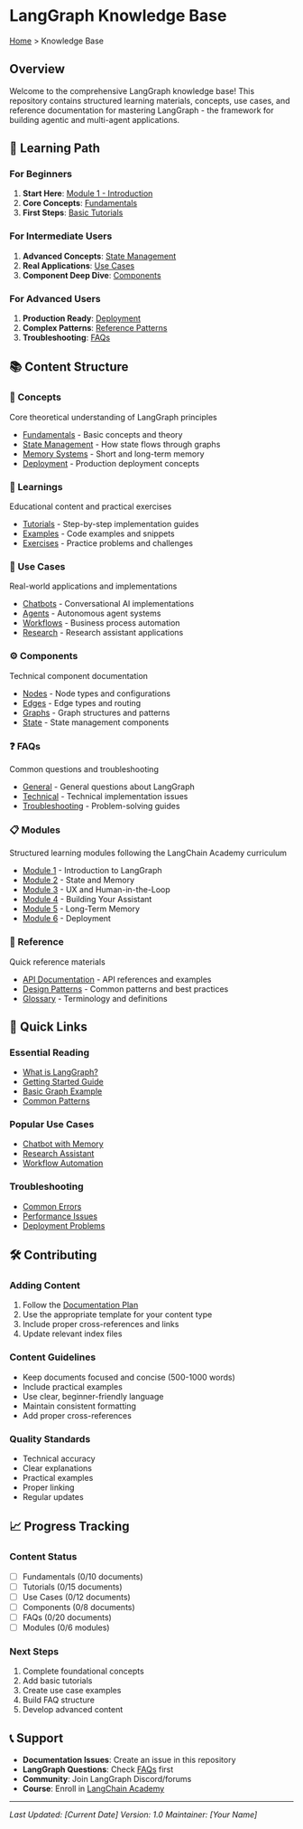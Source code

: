 # LangGraph Knowledge Base

[Home](../) > Knowledge Base

## Overview

Welcome to the comprehensive LangGraph knowledge base! This repository contains structured learning materials, concepts, use cases, and reference documentation for mastering LangGraph - the framework for building agentic and multi-agent applications.

## 🎯 Learning Path

### For Beginners
1. **Start Here**: [Module 1 - Introduction](modules/module-1/)
2. **Core Concepts**: [Fundamentals](concepts/fundamentals/)
3. **First Steps**: [Basic Tutorials](learnings/tutorials/)

### For Intermediate Users
1. **Advanced Concepts**: [State Management](concepts/state-management/)
2. **Real Applications**: [Use Cases](use-cases/)
3. **Component Deep Dive**: [Components](components/)

### For Advanced Users
1. **Production Ready**: [Deployment](concepts/deployment/)
2. **Complex Patterns**: [Reference Patterns](reference/patterns/)
3. **Troubleshooting**: [FAQs](faqs/)

## 📚 Content Structure

### 🧠 Concepts
Core theoretical understanding of LangGraph principles
- [Fundamentals](concepts/fundamentals/) - Basic concepts and theory
- [State Management](concepts/state-management/) - How state flows through graphs
- [Memory Systems](concepts/memory/) - Short and long-term memory
- [Deployment](concepts/deployment/) - Production deployment concepts

### 📖 Learnings
Educational content and practical exercises
- [Tutorials](learnings/tutorials/) - Step-by-step implementation guides
- [Examples](learnings/examples/) - Code examples and snippets
- [Exercises](learnings/exercises/) - Practice problems and challenges

### 🚀 Use Cases
Real-world applications and implementations
- [Chatbots](use-cases/chatbots/) - Conversational AI implementations
- [Agents](use-cases/agents/) - Autonomous agent systems
- [Workflows](use-cases/workflows/) - Business process automation
- [Research](use-cases/research/) - Research assistant applications

### ⚙️ Components
Technical component documentation
- [Nodes](components/nodes/) - Node types and configurations
- [Edges](components/edges/) - Edge types and routing
- [Graphs](components/graphs/) - Graph structures and patterns
- [State](components/state/) - State management components

### ❓ FAQs
Common questions and troubleshooting
- [General](faqs/general/) - General questions about LangGraph
- [Technical](faqs/technical/) - Technical implementation issues
- [Troubleshooting](faqs/troubleshooting/) - Problem-solving guides

### 📋 Modules
Structured learning modules following the LangChain Academy curriculum
- [Module 1](modules/module-1/) - Introduction to LangGraph
- [Module 2](modules/module-2/) - State and Memory
- [Module 3](modules/module-3/) - UX and Human-in-the-Loop
- [Module 4](modules/module-4/) - Building Your Assistant
- [Module 5](modules/module-5/) - Long-Term Memory
- [Module 6](modules/module-6/) - Deployment

### 📖 Reference
Quick reference materials
- [API Documentation](reference/api/) - API references and examples
- [Design Patterns](reference/patterns/) - Common patterns and best practices
- [Glossary](reference/glossary/) - Terminology and definitions

## 🔗 Quick Links

### Essential Reading
- [What is LangGraph?](concepts/fundamentals/what-is-langgraph.md)
- [Getting Started Guide](learnings/tutorials/getting-started.md)
- [Basic Graph Example](learnings/examples/simple-graph.md)
- [Common Patterns](reference/patterns/common-patterns.md)

### Popular Use Cases
- [Chatbot with Memory](use-cases/chatbots/chatbot-with-memory.md)
- [Research Assistant](use-cases/research/research-assistant.md)
- [Workflow Automation](use-cases/workflows/automation-example.md)

### Troubleshooting
- [Common Errors](faqs/technical/common-errors.md)
- [Performance Issues](faqs/troubleshooting/performance.md)
- [Deployment Problems](faqs/troubleshooting/deployment.md)

## 🛠️ Contributing

### Adding Content
1. Follow the [Documentation Plan](DOCUMENTATION_PLAN.md)
2. Use the appropriate template for your content type
3. Include proper cross-references and links
4. Update relevant index files

### Content Guidelines
- Keep documents focused and concise (500-1000 words)
- Include practical examples
- Use clear, beginner-friendly language
- Maintain consistent formatting
- Add proper cross-references

### Quality Standards
- Technical accuracy
- Clear explanations
- Practical examples
- Proper linking
- Regular updates

## 📈 Progress Tracking

### Content Status
- [ ] Fundamentals (0/10 documents)
- [ ] Tutorials (0/15 documents)
- [ ] Use Cases (0/12 documents)
- [ ] Components (0/8 documents)
- [ ] FAQs (0/20 documents)
- [ ] Modules (0/6 modules)

### Next Steps
1. Complete foundational concepts
2. Add basic tutorials
3. Create use case examples
4. Build FAQ structure
5. Develop advanced content

## 📞 Support

- **Documentation Issues**: Create an issue in this repository
- **LangGraph Questions**: Check [FAQs](faqs/) first
- **Community**: Join LangGraph Discord/forums
- **Course**: Enroll in [LangChain Academy](https://academy.langchain.com/courses/intro-to-langgraph)

---

*Last Updated: [Current Date]*
*Version: 1.0*
*Maintainer: [Your Name]* 
